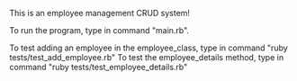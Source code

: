 This is an employee management CRUD system!

To run the program, type in command "main.rb".

To test adding an employee in the employee_class, type in command "ruby tests/test_add_employee.rb"
To test the employee_details method, type in command "ruby tests/test_employee_details.rb"
